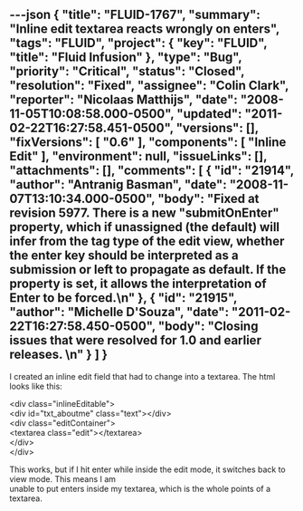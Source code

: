 ---json
{
  "title": "FLUID-1767",
  "summary": "Inline edit textarea reacts wrongly on enters",
  "tags": "FLUID",
  "project": {
    "key": "FLUID",
    "title": "Fluid Infusion"
  },
  "type": "Bug",
  "priority": "Critical",
  "status": "Closed",
  "resolution": "Fixed",
  "assignee": "Colin Clark",
  "reporter": "Nicolaas Matthijs",
  "date": "2008-11-05T10:08:58.000-0500",
  "updated": "2011-02-22T16:27:58.451-0500",
  "versions": [],
  "fixVersions": [
    "0.6"
  ],
  "components": [
    "Inline Edit"
  ],
  "environment": null,
  "issueLinks": [],
  "attachments": [],
  "comments": [
    {
      "id": "21914",
      "author": "Antranig Basman",
      "date": "2008-11-07T13:10:34.000-0500",
      "body": "Fixed at revision 5977. There is a new \"submitOnEnter\" property, which if unassigned (the default) will infer from the tag type of the edit view, whether the enter key should be interpreted as a submission or left to propagate as default. If the property is set, it allows the interpretation of Enter to be forced.\n"
    },
    {
      "id": "21915",
      "author": "Michelle D'Souza",
      "date": "2011-02-22T16:27:58.450-0500",
      "body": "Closing issues that were resolved for 1.0 and earlier releases.&#x20;\n"
    }
  ]
}
---
I created an inline edit field that had to change into a textarea. The html looks like this:

\<div class="inlineEditable">\
\<div id="txt\_aboutme" class="text">\</div>\
\<div class="editContainer">\
\<textarea class="edit">\</textarea>\
\</div>\
\</div>

This works, but if I hit enter while inside the edit mode, it switches back to view mode. This means I am\
unable to put enters inside my textarea, which is the whole points of a textarea.

        